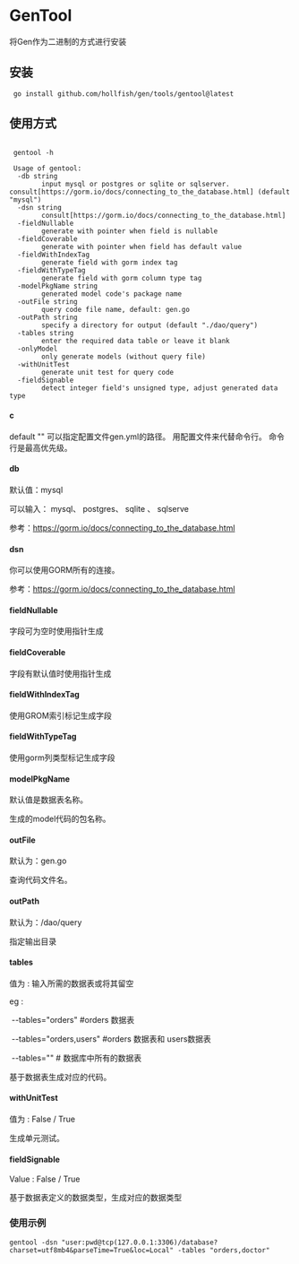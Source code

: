 # GenTool

将Gen作为二进制的方式进行安装



## 安装

```shell
 go install github.com/hollfish/gen/tools/gentool@latest
```

## 使用方式

```shell
 
 gentool -h  
 
 Usage of gentool:
  -db string
        input mysql or postgres or sqlite or sqlserver. consult[https://gorm.io/docs/connecting_to_the_database.html] (default "mysql")
  -dsn string
        consult[https://gorm.io/docs/connecting_to_the_database.html]
  -fieldNullable
        generate with pointer when field is nullable
  -fieldCoverable
        generate with pointer when field has default value
  -fieldWithIndexTag
        generate field with gorm index tag
  -fieldWithTypeTag
        generate field with gorm column type tag
  -modelPkgName string
        generated model code's package name
  -outFile string
        query code file name, default: gen.go
  -outPath string
        specify a directory for output (default "./dao/query")
  -tables string
        enter the required data table or leave it blank
  -onlyModel
        only generate models (without query file)
  -withUnitTest
        generate unit test for query code
  -fieldSignable
        detect integer field's unsigned type, adjust generated data type

```

#### c
default ""
可以指定配置文件gen.yml的路径。
用配置文件来代替命令行。
命令行是最高优先级。

#### db

默认值：mysql

可以输入： mysql、 postgres、 sqlite 、 sqlserve

参考：https://gorm.io/docs/connecting_to_the_database.html

#### dsn

你可以使用GORM所有的连接。

 参考：https://gorm.io/docs/connecting_to_the_database.html

#### fieldNullable

字段可为空时使用指针生成

#### fieldCoverable

字段有默认值时使用指针生成

#### fieldWithIndexTag

使用GROM索引标记生成字段

#### fieldWithTypeTag

使用gorm列类型标记生成字段

#### modelPkgName

默认值是数据表名称。

 生成的model代码的包名称。

#### outFile

默认为：gen.go

查询代码文件名。

#### outPath

默认为：/dao/query

指定输出目录

#### tables

值为 : 输入所需的数据表或将其留空

eg :

​       --tables="orders" #orders 数据表

​       --tables="orders,users" #orders 数据表和 users数据表

​       --tables=""          # 数据库中所有的数据表

基于数据表生成对应的代码。

#### withUnitTest

值为 : False / True

生成单元测试。

#### fieldSignable

Value : False / True

基于数据表定义的数据类型，生成对应的数据类型


### 使用示例

```shell
gentool -dsn "user:pwd@tcp(127.0.0.1:3306)/database?charset=utf8mb4&parseTime=True&loc=Local" -tables "orders,doctor"
```